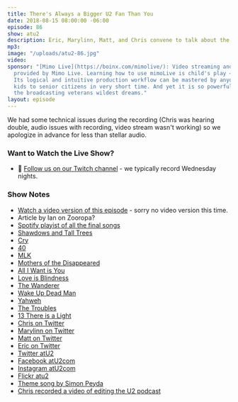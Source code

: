 ```yaml
---
title: There's Always a Bigger U2 Fan Than You
date: 2018-08-15 08:00:00 -06:00
episode: 86
show: atu2
description: Eric, Marylinn, Matt, and Chris convene to talk about the final songs of U2's albums - which ones we loved, which we hated, and which ones we thought could've worked better elsewhere. Lots of fun listener comments on this topic as well.
mp3:
image: "/uploads/atu2-86.jpg"
video:
sponsor: "[Mimo Live](https://boinx.com/mimolive/): Video streaming and production
  provided by Mimo Live. Learning how to use mimoLive is child's play – literally.
  Its logical and intuitive production workflow can be mastered by anyone from school
  kids to senior citizens in very short time. And yet it is so powerful, it also satisfies
  the broadcasting veterans wildest dreams."
layout: episode
---
```


We had some technical issues during the recording (Chris was hearing double, audio issues with recording, video stream wasn't working) so we apologize in advance for less than stellar audio.

### Want to Watch the Live Show?

* 💙 [Follow us on our Twitch channel](https://www.twitch.tv/goodstuff_fm) - we typically record Wednesday nights.

### Show Notes

* [Watch a video version of this episode](#) - sorry no video version this time.
* Article by Ian on Zooropa?
* [Spotify playist of all the final songs](https://open.spotify.com/user/128779578/playlist/4NBYe8ocMevl4fO53uLAmC?si=BFcdp8VgQk6OaxAoI3iAiw)
* [Shawdows and Tall Trees](https://tours.atu2.com/song/shadows-and-tall-trees)
* [Cry](https://tours.atu2.com/song/cry)
* [40](https://tours.atu2.com/song/40)
* [MLK](https://tours.atu2.com/song/mlk)
* [Mothers of the Disappeared]( https://tours.atu2.com/song/mothers-of-the-disappeared)
* [All I Want is You](https://tours.atu2.com/song/all-i-want-is-you)
* [Love is Blindness]( https://tours.atu2.com/song/love-is-blindness)
* [The Wanderer]( https://tours.atu2.com/song/the-wanderer)
* [Wake Up Dead Man](https://tours.atu2.com/song/wake-up-dead-man)
* [Yahweh](https://tours.atu2.com/song/yahweh)
* [The Troubles](https://tours.atu2.com/song/the-troubles)
* [13 There is a Light](https://tours.atu2.com/song/13-there-is-a-light)
* [Chris on Twitter](https://twitter.com/iChris)
* [Marylinn on Twitter](https://twitter.com/msmarylinn)
* [Matt on Twitter](https://twitter.com/mattmcgee)
* [Eric on Twitter](https://twitter.com/ericbobg)
* [Twitter atU2](https://twitter.com/atu2)
* [Facebook atU2com](https://www.facebook.com/atu2com)
* [Instagram atU2com](https://www.instagram.com/atu2com/)
* [Flickr atu2](https://www.flickr.com/photos/atu2com/)
* [Theme song by Simon Peyda](https://simonpeyda.wordpress.com/2016/04/06/how-to-dismantle-a-sirens-song-the-making-of-a-podcast-theme/)
* [Chris recorded a video of editing the U2 podcast](https://www.youtube.com/watch?v=ZB6K3tnRhP4)
